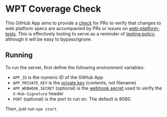 # WPT Coverage Check

This GitHub App aims to provide a [check](https://developer.github.com/v3/checks/) for PRs to verify that changes to web platform specs are accompanied by PRs or issues on [web-platform-tests](https://github.com/web-platform-tests/wpt). This is effectively tooling to serve as a reminder of [testing policy](https://github.com/foolip/testing-in-standards/blob/master/policy.md), although it will be easy to bypass/ignore.

## Running

To run the server, first define the following environment variables:
 * `APP_ID` is the numeric ID of the GitHub App
 * `APP_PRIVATE_KEY` is the [private key](https://developer.github.com/apps/building-github-apps/authenticating-with-github-apps/) (contents, not filename)
 * `APP_WEBHOOK_SECRET` (optional) is the [webhook secret](https://developer.github.com/webhooks/securing/) used to verify the `X-Hub-Signature` header
 * `PORT` (optional) is the port to run on. The default is 8080.

Then, just run `npm start`.
